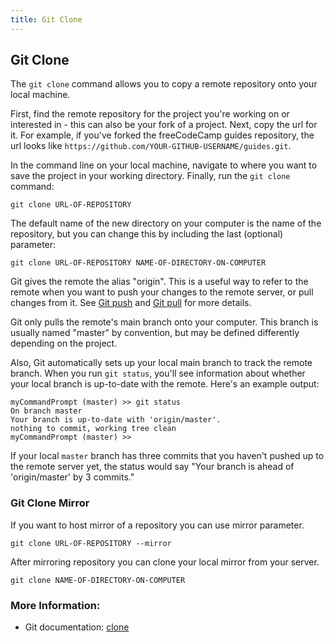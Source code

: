 ```yaml
---
title: Git Clone
---
```

## Git Clone

The `git clone` command allows you to copy a remote repository onto your local machine.

First, find the remote repository for the project you're working on or interested in - this can also be your fork of a project. Next, copy the url for it. For example, if you've forked the freeCodeCamp guides repository, the url looks like `https://github.com/YOUR-GITHUB-USERNAME/guides.git`.

In the command line on your local machine, navigate to where you want to save the project in your working directory. Finally, run the `git clone` command:

```shell
git clone URL-OF-REPOSITORY
```

The default name of the new directory on your computer is the name of the repository, but you can change this by including the last (optional) parameter:

```shell
git clone URL-OF-REPOSITORY NAME-OF-DIRECTORY-ON-COMPUTER
```

Git gives the remote the alias "origin". This is a useful way to refer to the remote when you want to push your changes to the remote server, or pull changes from it. See <a href='https://guide.freecodecamp.org/git/git-push/' target='_blank' rel='nofollow'>Git push</a> and <a href='https://guide.freecodecamp.org/git/git-pull/' target='_blank' rel='nofollow'>Git pull</a> for more details.

Git only pulls the remote's main branch onto your computer. This branch is usually named "master" by convention, but may be defined differently depending on the project.

Also, Git automatically sets up your local main branch to track the remote branch. When you run `git status`, you'll see information about whether your local branch is up-to-date with the remote. Here's an example output:

```shell
myCommandPrompt (master) >> git status
On branch master
Your branch is up-to-date with 'origin/master'.
nothing to commit, working tree clean
myCommandPrompt (master) >>
```

If your local `master` branch has three commits that you haven't pushed up to the remote server yet, the status would say "Your branch is ahead of 'origin/master' by 3 commits."

### Git Clone Mirror

If you want to host mirror of a repository you can use mirror parameter. 

```shell
git clone URL-OF-REPOSITORY --mirror
```

After mirroring repository you can clone your local mirror from your server.

```shell
git clone NAME-OF-DIRECTORY-ON-COMPUTER
```

### More Information:
- Git documentation: [clone](https://git-scm.com/docs/git-clone)
